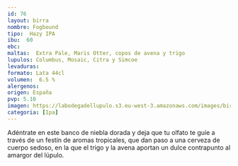```yaml
--- 
id: 76
layout: birra
nombre: Fogbound
tipo:  Hazy IPA
ibu:  60
ebc:
maltas:  Extra Pale, Maris Otter, copos de avena y trigo
lupulos: Columbus, Mosaic, Citra y Simcoe
levaduras: 
formato: Lata 44cl
volumen:  6.5 %
alergenos: 
origen: España
pvp: 5.10
imagen: https://labodegadellupulo.s3.eu-west-3.amazonaws.com/images/birras/fogbound.jpg
categoria: [Ipa]
---
```

Adéntrate en este banco de niebla dorada y deja que tu olfato te guíe a través de un festín de aromas tropicales, que dan paso a una cerveza de cuerpo sedoso, en la que el trigo y la avena aportan un dulce contrapunto al amargor del lúpulo.
















